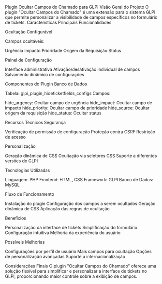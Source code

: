 Plugin Ocultar Campos do Chamado para GLPI
Visão Geral do Projeto
O plugin "Ocultar Campos do Chamado" é uma extensão para o sistema GLPI que permite personalizar a visibilidade de campos específicos no formulário de tickets.
Características Principais
Funcionalidades

Ocultação Configurável

Campos ocultáveis:

Urgência
Impacto
Prioridade
Origem da Requisição
Status




Painel de Configuração

Interface administrativa
Ativação/desativação individual de campos
Salvamento dinâmico de configurações



Componentes do Plugin
Banco de Dados

Tabela: glpi_plugin_hideticketfields_configs
Campos:

hide_urgency: Ocultar campo de urgência
hide_impact: Ocultar campo de impacto
hide_priority: Ocultar campo de prioridade
hide_source: Ocultar origem da requisição
hide_status: Ocultar status



Recursos Técnicos
Segurança

Verificação de permissão de configuração
Proteção contra CSRF
Restrição de acesso

Personalização

Geração dinâmica de CSS
Ocultação via seletores CSS
Suporte a diferentes versões do GLPI

Tecnologias Utilizadas

Linguagem: PHP
Frontend: HTML, CSS
Framework: GLPI
Banco de Dados: MySQL

Fluxo de Funcionamento

Instalação do plugin
Configuração dos campos a serem ocultados
Geração dinâmica de CSS
Aplicação das regras de ocultação

Benefícios

Personalização da interface de tickets
Simplificação do formulário
Configuração intuitiva
Melhoria da experiência do usuário

Possíveis Melhorias

Configurações por perfil de usuário
Mais campos para ocultação
Opções de personalização avançadas
Suporte a internacionalização

Considerações Finais
O plugin "Ocultar Campos do Chamado" oferece uma solução flexível para simplificar e personalizar a interface de tickets no GLPI, proporcionando maior controle sobre a exibição de campos.
